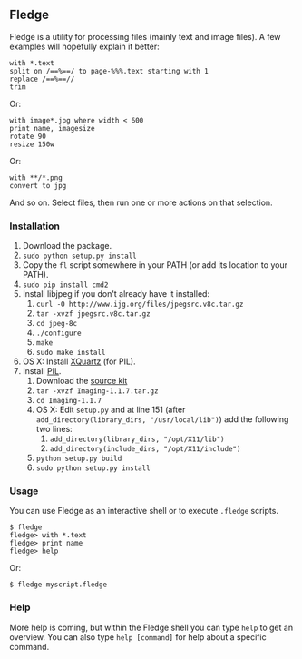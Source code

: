 ## Fledge

Fledge is a utility for processing files (mainly text and image files). A few examples will hopefully explain it better:

	with *.text
	split on /==%==/ to page-%%%.text starting with 1
	replace /==%==//
	trim

Or:

	with image*.jpg where width < 600
	print name, imagesize
	rotate 90
	resize 150w

Or:

	with **/*.png
	convert to jpg

And so on. Select files, then run one or more actions on that selection.


### Installation

1. Download the package.
2. `sudo python setup.py install`
3. Copy the `fl` script somewhere in your PATH (or add its location to your PATH).
4. `sudo pip install cmd2`
5. Install libjpeg if you don't already have it installed:
	1. `curl -O http://www.ijg.org/files/jpegsrc.v8c.tar.gz`
	2. `tar -xvzf jpegsrc.v8c.tar.gz`
	3. `cd jpeg-8c`
	4. `./configure`
	5. `make`
	6. `sudo make install`
6. OS X: Install [XQuartz](http://xquartz.macosforge.org/landing/) (for PIL).
7. Install [PIL](http://www.pythonware.com/products/pil/).
	1. Download the [source kit](http://effbot.org/downloads/Imaging-1.1.7.tar.gz)
	2. `tar -xvzf Imaging-1.1.7.tar.gz`
	3. `cd Imaging-1.1.7`
	4. OS X: Edit `setup.py` and at line 151 (after `add_directory(library_dirs, "/usr/local/lib")`) add the following two lines:
		1. `add_directory(library_dirs, "/opt/X11/lib")`
		2. `add_directory(include_dirs, "/opt/X11/include")`
	5. `python setup.py build`
	6. `sudo python setup.py install`


### Usage

You can use Fledge as an interactive shell or to execute `.fledge` scripts.

	$ fledge
	fledge> with *.text
	fledge> print name
	fledge> help

Or:

	$ fledge myscript.fledge


### Help

More help is coming, but within the Fledge shell you can type `help` to get an overview. You can also type `help [command]` for help about a specific command.
